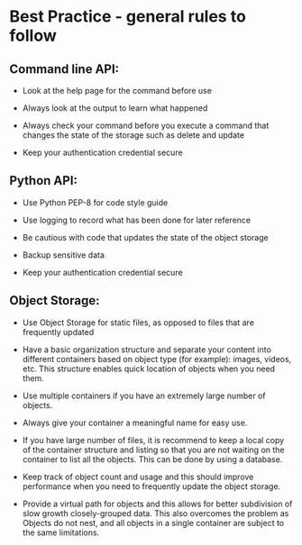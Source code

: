 # Best Practice - general rules to follow

## Command line API:

- Look at the help page for the command before use

- Always look at the output to learn what happened

- Always check your command before you execute a command that changes the state
 of the storage such as delete and update
  
- Keep your authentication credential secure

## Python API:

- Use Python PEP-8 for code style guide

- Use logging to record what has been done for later reference

- Be cautious with code that updates the state of the object storage

- Backup sensitive data

- Keep your authentication credential secure

## Object Storage:

- Use Object Storage for static files, as opposed to files that are frequently
 updated
 
- Have a basic organization structure and separate your content into
 different containers based on object type (for example): images, videos, etc.
 This structure enables quick location of objects when you need them.

- Use multiple containers if you have an extremely large number of objects.

- Always give your container a meaningful name for easy use.

- If you have large number of files, it is recommend to keep a local copy of the
 container structure and listing so that you are not waiting on the container to
 list all the objects. This can be done by using a database.
 
- Keep track of object count and usage and this should improve performance
 when you need to frequently update the object storage.

- Provide a virtual path for objects and this allows for better subdivision of
 slow growth closely-grouped data. This also overcomes the problem as Objects do
 not nest, and all objects in a single container are subject to the same
 limitations.